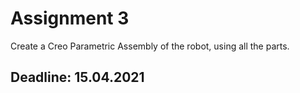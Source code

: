 # Assignment 3
Create a Creo Parametric Assembly of the robot, using all the parts.

## Deadline: 15.04.2021